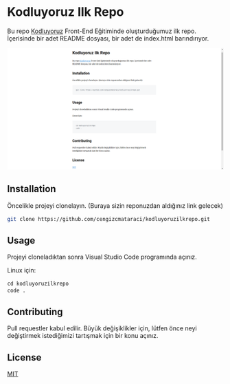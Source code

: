 # Kodluyoruz Ilk Repo

Bu repo [Kodluyoruz](https://www.kodluyoruz.org) Front-End Eğitiminde oluşturduğumuz ilk repo. İçerisinde bir adet README dosyası, bir adet de index.html barındırıyor.  

![github](markdown.png)

## Installation

Öncelikle projeyi clonelayın. (Buraya sizin reponuzdan aldığınız link gelecek)  

```bash
git clone https://github.com/cengizcmataraci/kodluyoruzilkrepo.git
```

## Usage

Projeyi cloneladıktan sonra Visual Studio Code programında açınız.  

Linux için: 
```linux
cd kodluyoruzilkrepo
code .
```

## Contributing

Pull requestler kabul edilir. Büyük değişiklikler için, lütfen önce neyi değiştirmek istediğimizi tartışmak için bir konu açınız.

## License 

[MIT](https://choosealicense.com/licenses/mit/)

